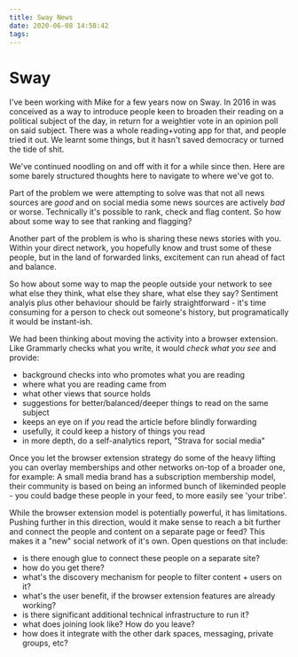 ```yaml
---
title: Sway News
date: 2020-06-08 14:58:42
tags:
---
```

Sway
===

I've been working with Mike for a few years now on Sway. In 2016 in was conceived as a way to introduce people keen to broaden their reading on a political subject of the day, in return for a weightier vote in an opinion poll on said subject. There was a whole reading+voting app for that, and people tried it out. We learnt some things, but it hasn't saved democracy or turned the tide of shit.

We've continued noodling on and off with it for a while since then. Here are some barely structured thoughts here to navigate to where we've got to.

Part of the problem we were attempting to solve was that not all news sources are _good_ and on social media some news sources are actively _bad_ or worse. Technically it's possible to rank, check and flag content. So how about some way to see that ranking and flagging?

Another part of the problem is who is sharing these news stories with you. Within your direct network, you hopefully know and trust some of these people, but in the land of forwarded links, excitement can run ahead of fact and balance. 

So how about some way to map the people outside your network to see what else they think, what else they share, what else they say? Sentiment analyis plus other behaviour should be fairly straightforward - it's time consuming for a person to check out someone's history, but programatically it would be instant-ish.

We had been thinking about moving the activity into a browser extension. Like Grammarly checks what you write, it would _check what you see_ and provide:

- background checks into who promotes what you are reading
- where what you are reading came from
- what other views that source holds
- suggestions for better/balanced/deeper things to read on the same subject
- keeps an eye on if _you_ read the article before blindly forwarding
- usefully, it could keep a history of things you read
- in more depth, do a self-analytics report, "Strava for social media"

Once you let the browser extension strategy do some of the heavy lifting you can overlay memberships and other networks on-top of a broader one, for example: A small media brand has a subscription membership model, their community is based on being an informed bunch of likeminded people - you could badge these people in your feed, to more easily see 'your tribe'. 

While the browser extension model is potentially powerful, it has limitations. Pushing further in this direction, would it make sense to reach a bit further and connect the people and content on a separate page or feed? This makes it a "new" social network of it's own. Open questions on that include:

- is there enough glue to connect these people on a separate site?
- how do you get there? 
- what's the discovery mechanism for people to filter content + users on it?
- what's the user benefit, if the browser extension features are already working?
- is there significant additional technical infrastructure to run it?
- what does joining look like? How do you leave?
- how does it integrate with the other dark spaces, messaging, private groups, etc?




